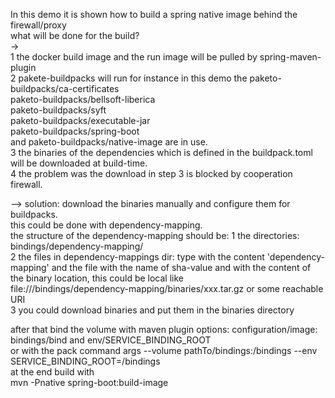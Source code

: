 In this demo it is shown how to build a spring native image behind the firewall/proxy  
what will be done for the build?  
->  
1 the docker build image and the run image will be pulled by spring-maven-plugin  
2 pakete-buildpacks will run for instance in this demo the paketo-buildpacks/ca-certificates   
paketo-buildpacks/bellsoft-liberica  
paketo-buildpacks/syft              
paketo-buildpacks/executable-jar    
paketo-buildpacks/spring-boot       
and paketo-buildpacks/native-image
are in use.  
3 the binaries of the dependencies which is defined in the buildpack.toml will be downloaded at build-time.    
4 the problem was the download in step 3 is blocked by cooperation firewall.    

--> solution: download the binaries manually and configure them for buildpacks.    
this could be done with dependency-mapping.  
the structure of the dependency-mapping should be:
1 the directories: bindings/dependency-mapping/    
2 the files in dependency-mappings dir: type with the content 'dependency-mapping' and the file with the name of sha-value and with the content of the binary location, this could be local like  
file:///bindings/dependency-mapping/binaries/xxx.tar.gz or some reachable URI  
3 you could download binaries and put them in the binaries directory  

after that bind the volume with maven plugin options: configuration/image: bindings/bind and env/SERVICE_BINDING_ROOT   
or with the pack command args --volume pathTo/bindings:/bindings --env SERVICE_BINDING_ROOT=/bindings  
at the end build with  
mvn -Pnative spring-boot:build-image    
